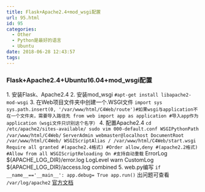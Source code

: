```yaml
---
title: Flask+Apache2.4+mod_wsgi配置
url: 95.html
id: 95
categories:
  - Other
  - Python是最好的语言
  - Ubuntu
date: 2018-06-28 12:43:57
tags:
---
```


### Flask+Apache2.4+Ubuntu16.04+mod_wsgi配置

1\. 安装Flask、Apache2.4 2. 安装mod_wsgi `#apt-get install libapache2-mod-wsgi` 3\. 在Web项目文件夹中创建一个.WSGI文件 `import sys sys.path.insert(0, '/var/www/html/C4Web/route')#如果wsgi与application不在一个文件夹，需要导入路径先 from web import app as application #导入app作为application（wsgi文件只识别这个名字）` 4\. 配置Apache2.4 `cd /etc/apache2/sites-available/ sudo vim 000-default.conf WSGIPythonPath /var/www/html/C4Web/` `ServerAdmin webmaster@localhost DocumentRoot /var/www/html/C4Web/ WSGIScriptAlias / /var/www/html/C4Web/start.wsgi` `Require all granted #(apache2.4格式) #Order allow,deny #(apache2.2格式) #Allow from all WSGIScriptReloading On #支持自动重载` ErrorLog ${APACHE\_LOG\_DIR}/error.log LogLevel warn CustomLog ${APACHE\_LOG\_DIR}/access.log combined 5. web.py编写 `if __name__=='__main__': app.debug= True app.run()` 出问题可查看 `/var/log/apache2` [官方文档](http://dormousehole.readthedocs.io/en/latest/deploying/mod_wsgi.html)
